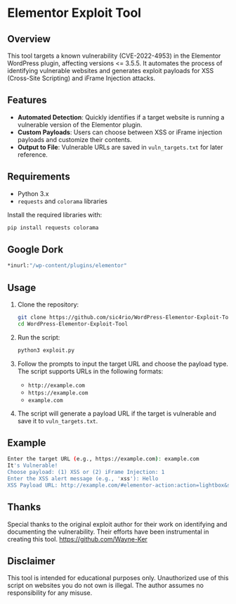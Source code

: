 
# Elementor Exploit Tool

## Overview

This tool targets a known vulnerability (CVE-2022-4953) in the Elementor WordPress plugin, affecting versions <= 3.5.5. It automates the process of identifying vulnerable websites and generates exploit payloads for XSS (Cross-Site Scripting) and iFrame Injection attacks.

## Features

- **Automated Detection**: Quickly identifies if a target website is running a vulnerable version of the Elementor plugin.
- **Custom Payloads**: Users can choose between XSS or iFrame injection payloads and customize their contents.
- **Output to File**: Vulnerable URLs are saved in `vuln_targets.txt` for later reference.

## Requirements

- Python 3.x
- `requests` and `colorama` libraries

Install the required libraries with:
```bash
pip install requests colorama
```

## Google Dork 
```bash
*inurl:"/wp-content/plugins/elementor"
```


## Usage

1. Clone the repository:
    ```bash
    git clone https://github.com/sic4rio/WordPress-Elementor-Exploit-Tool.git
    cd WordPress-Elementor-Exploit-Tool
    ```

2. Run the script:
    ```bash
    python3 exploit.py
    ```

3. Follow the prompts to input the target URL and choose the payload type. The script supports URLs in the following formats:
   - `http://example.com`
   - `https://example.com`
   - `example.com`

4. The script will generate a payload URL if the target is vulnerable and save it to `vuln_targets.txt`.

## Example

```bash
Enter the target URL (e.g., https://example.com): example.com
It's Vulnerable!
Choose payload: (1) XSS or (2) iFrame Injection: 1
Enter the XSS alert message (e.g., 'xss'): Hello
XSS Payload URL: http://example.com/#elementor-action:action=lightbox&settings=...
```
## Thanks

Special thanks to the original exploit author for their work on identifying and documenting the vulnerability. Their efforts have been instrumental in creating this tool.
https://github.com/Wayne-Ker

## Disclaimer

This tool is intended for educational purposes only. Unauthorized use of this script on websites you do not own is illegal. The author assumes no responsibility for any misuse.


